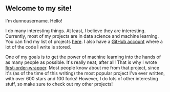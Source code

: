 ## Welcome to my site!

I'm dunnousername. Hello!

I do many interesting things. At least, *I* believe they are interesting. Currently, most of my projects are in data science and machine learning.
You can find my list of projects [here](projects.md). I also have a [GitHub account](https://github.com/dunnousername) where a lot of the code I write is stored.

One of my goals is to get the power of machine learning into the hands of as many people as possible. It's really neat, after all!
That is why I wrote [first-order-wrapper](first-order-wrapper.md). Most people know about me from that project, since it's (as of the time of this writing) the most popular project I've ever written, with over 600 stars and 100 forks! However, I do lots of other interesting stuff, so make sure to check out my other projects!
